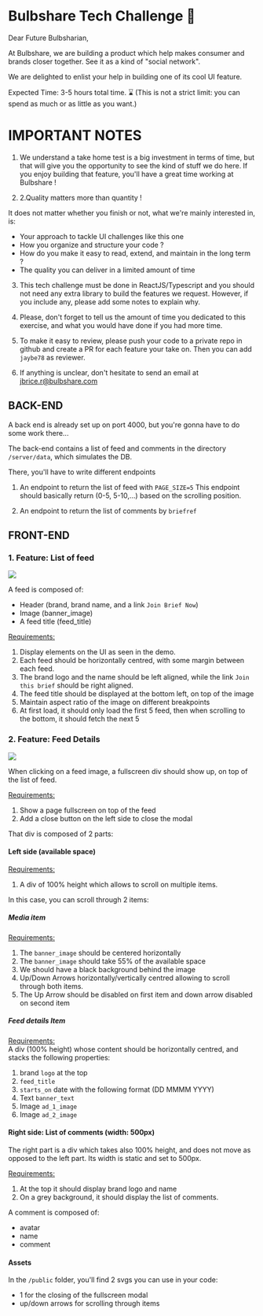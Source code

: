 # Bulbshare Tech Challenge 🦾

Dear Future Bulbsharian,

At Bulbshare, we are building a product which help makes consumer and brands closer together.
See it as a kind of "social network".

We are delighted to enlist your help in building one of its cool UI feature.

Expected Time: 3-5 hours total time. ⌛  (This is not a strict limit: you can spend as much or as little as you want.)

# IMPORTANT NOTES

1. We understand a take home test is a big investment in terms of time, but that will give you the opportunity
to see the kind of stuff we do here. If you enjoy building that feature, you'll have a great time working at Bulbshare !


2. 2.Quality matters more than quantity !

It does not matter whether you finish or not, what we're mainly interested in, is:
  - Your approach to tackle UI challenges like this one
  - How you organize and structure your code ?
  - How do you make it easy to read, extend, and maintain in the long term ?
  - The quality you can deliver in a limited amount of time

3. This tech challenge must be done in ReactJS/Typescript and you should not need any extra library to build the features we request.
However, if you include any, please add some notes to explain why.

4. Please, don't forget to tell us the amount of time you dedicated to this exercise, and what you would have done if you had more time. 

5. To make it easy to review, please push your code to a private repo in github and create a PR for each feature your take on.
Then you can add `jaybe78` as reviewer.

7. If anything is unclear, don't hesitate to send an email at jbrice.r@bulbshare.com


## BACK-END

A back end is already set up on port 4000, but you're gonna have to do some work there...

The back-end contains a list of feed and comments in the directory `/server/data`, which simulates the DB.

There, you'll have to write different endpoints 
1. An endpoint to return the list of feed with `PAGE_SIZE=5`
This endpoint should basically return (0-5, 5-10,...) based on the scrolling position.

2. An endpoint to return the list of comments by `briefref`

## FRONT-END

### 1. Feature: List of feed  

![](https://media.giphy.com/media/7P6XLWZakSI4cmTYxc/giphy.gif)

A feed is composed of: 
- Header (brand, brand name, and a link `Join Brief Now`)
- Image (banner_image)
- A feed title (feed_title)


<u>Requirements:</u>

1. Display elements on the UI as seen in the demo.
2. Each feed should be horizontally centred, with some margin between each feed. 
3. The brand logo and the name should be left aligned, while the link `Join this brief` should be right aligned. 
4. The feed title should be displayed at the bottom left, on top of the image 
5. Maintain aspect ratio of the image on different breakpoints
6. At first load, it should only load the first 5 feed, then when scrolling to the bottom, it should fetch the next 5


### 2. Feature: Feed Details

![](https://media.giphy.com/media/ebEzgbew7OxqnRiDxl/giphy.gif)

When clicking on a feed image, a fullscreen div should show up, on top of the list of feed.

<u>Requirements:</u>
1. Show a page fullscreen on top of the feed
2. Add a close button on the left side to close the modal


That div is composed of 2 parts:

#### Left side (available space)

 <u>Requirements:</u>  
  1. A div of 100% height which allows to scroll on multiple items.
  
  In this case, you can scroll through 2 items:

  ##### Media item

   <u>Requirements:</u>
   1. The `banner_image` should be centered horizontally 
   2. The `banner_image` should take 55% of the available space
   3. We should have a black background behind the image
   4. Up/Down Arrows horizontally/vertically centred allowing to scroll through both items.
   5. The Up Arrow should be disabled on first item and down arrow disabled on second item
     
  ##### Feed details Item

  <u>Requirements:</u>  
  A div (100% height) whose content should be horizontally centred, and stacks the following properties:
   1. brand `logo` at the top 
   2. `feed_title`
   3. `starts_on` date with the following format (DD MMMM YYYY)
   4. Text `banner_text`
   5. Image `ad_1_image`
   6. Image `ad_2_image`


#### Right side: List of comments (width: 500px)

The right part is a div which takes also 100% height, and does not move as opposed to the left part.
Its width is static and set to 500px.

<u>Requirements:</u>
1. At the top it should display brand logo and name
2. On a grey background, it should display the list of comments.

A comment is composed of:
- avatar
- name
- comment

#### Assets

In the `/public` folder, you'll find 2 svgs you can use in your code:
- 1 for the closing of the fullscreen modal 
- up/down arrows for scrolling through items
